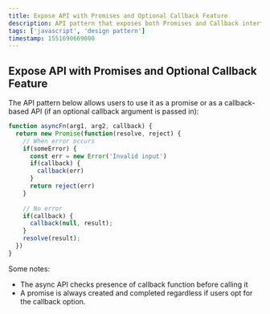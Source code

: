 ```yaml
---
title: Expose API with Promises and Optional Callback Feature
description: API pattern that exposes both Promises and Callback interfaces
tags: ['javascript', 'design pattern']
timestamp: 1551690669000
---
```


## Expose API with Promises and Optional Callback Feature

The API pattern below allows users to use it as a promise or as a callback-based API (if an optional callback argument is passed in):

```js
function asyncFn(arg1, arg2, callback) {
  return new Promise(function(resolve, reject) {
    // When error occurs
    if(someError) {
      const err = new Error('Invalid input')
      if(callback) {
        callback(err)
      }
      return reject(err)
    }
    
    // No error
    if(callback) {
      callback(null, result); 
    }
    resolve(result);
  })
}
```

Some notes:
* The async API checks presence of callback function before calling it
* A promise is always created and completed regardless if users opt for the callback option.

<PostDate />
<PageTags />
